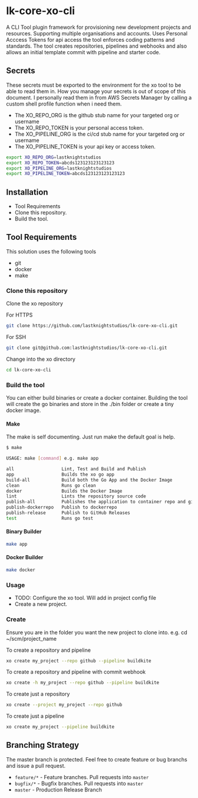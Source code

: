 # lk-core-xo-cli

A CLI Tool plugin framework for provisioning new development projects and resources. Supporting multiple organisations and accounts. Uses Personal Acccess Tokens for api access the tool enforces coding patterns and standards.
The tool creates repositories, pipelines and webhooks and also allows an initial template commit with pipeline and starter code.

## Secrets

These secrets must be exported to the environment for the xo tool to be able to read them in. How you manage your secrets is out of scope of this document. I personally read them in from AWS Secrets Manager by calling a custom shell profile function when i need them.

- The XO_REPO_ORG is the github stub name for  your targeted org or username
- The XO_REPO_TOKEN is your personal access token.
- The XO_PIPELINE_ORG is the ci/cd stub name for your targeted org or username
- The XO_PIPELINE_TOKEN is your api key or access token.

```bash
export XO_REPO_ORG=lastknightstudios
export XO_REPO_TOKEN=abcds123123123123123
export XO_PIPELINE_ORG=lastknightstudios
export XO_PIPELINE_TOKEN=abcds123123123123123
```

## Installation

- Tool Requirements
- Clone this repository.
- Build the tool.

## Tool Requirements

This solution uses the following tools

- git
- docker
- make

### Clone this repository

Clone the xo repository

For HTTPS

```bash
git clone https://github.com/lastknightstudios/lk-core-xo-cli.git
```

For SSH

```bash
git clone git@github.com:lastknightstudios/lk-core-xo-cli.git
```

Change into the xo directory

```bash  
cd lk-core-xo-cli
```

### Build the tool

You can either build binaries or create a docker container. Building the tool will create the go binaries and store in the ./bin folder or create a tiny docker image.

#### Make

The make is self documenting. Just run make the default goal is help.

```bash
$ make

USAGE: make [command] e.g. make app

all                  Lint, Test and Build and Publish
app                  Builds the xo go app
build-all            Build both the Go App and the Docker Image
clean                Runs go clean
docker               Builds the Docker Image
lint                 Lints the repository source code
publish-all          Publishes the application to container repo and github releases
publish-dockerrepo   Publish to dockerrepo
publish-release      Publish to GitHub Releases
test                 Runs go test
```

#### Binary Builder

```bash
make app
```

#### Docker Builder

```bash
make docker
```

### Usage

- TODO: Configure the xo tool. Will add in project config file
- Create a new project.

### Create

Ensure you are in the folder you want the new project to clone into.
e.g. cd ~/scm/project_name

To create a repository and pipeline

```bash
xo create my_project --repo github --pipeline buildkite
```

To create a repository and pipeline with commit webhook

```bash
xo create -h my_project --repo github --pipeline buildkite
```

To create just a repository

```bash
xo create --project my_project --repo github
```

To create just a pipeline

```bash
xo create my_project --pipeline buildkite
```

## Branching Strategy

The master branch is protected. Feel free to create feature or bug branchs and issue a pull request.

- `feature/*` - Feature branches. Pull requests into `master`
- `bugfix/*`  - Bugfix branches. Pull requests into `master`
- `master`    - Production Release Branch
